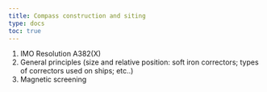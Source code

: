 ```yaml
---
title: Compass construction and siting 
type: docs
toc: true
---
```


1. IMO Resolution A382(X) 
2. General principles (size and relative position: soft iron correctors; types of correctors used on ships; etc..) 
3. Magnetic screening
